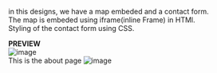 in this designs, we have a map embeded and a contact form.  
The map is embeded using iframe(inline Frame) in HTMl.  
Styling of the contact form using CSS.   

**PREVIEW**  
![image](https://github.com/Tru-okenye/assignment2-webdesign-eMobilis-/assets/87054799/3c943b87-3b48-4674-bfa3-0da36ad7cc5e)  
This is the about page 
![image](https://github.com/Tru-okenye/assignment2-webdesign-eMobilis-/assets/87054799/ca48b40c-5c48-44a6-b81a-b8a396f6851d)
